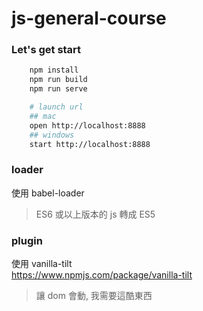 # js-general-course

### Let's get start

```zsh
    npm install
    npm run build
    npm run serve

    # launch url
    ## mac
    open http://localhost:8888
    ## windows
    start http://localhost:8888
```

### loader

使用 babel-loader  <br>
> ES6 或以上版本的 js 轉成 ES5

### plugin

使用 vanilla-tilt  <br>
https://www.npmjs.com/package/vanilla-tilt
> 讓 dom 會動, 我需要這酷東西



